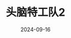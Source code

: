 ---
layout: page
title: 头脑特工队2
description: >
  很搞笑。
category: 电影
img: assets/img/movie/tou_nao_te_gong_dui.webp
star: 5
date: 2024-09-16
---